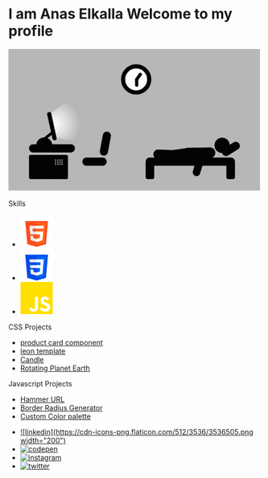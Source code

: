 

<div class="shadow">

</div>

# I am <span>Anas Elkalla</span> Welcome to my profile

<div role="main">

![programmer](images/giphy.gif)

</div>

<div class="skills">

<span>Skills</span>

  - ![html](images/html-5.png)
  - ![css](images/css-3.png)
  - ![javascript](images/js.png)

</div>

<div class="projects">

<div class="css">

<span>CSS Projects</span>

  - [product card
    component](https://github.com/AnasElkalla/product-preview-card-component-main)
  - [leon template](https://github.com/AnasElkalla/leon-template)
  - [Candle](https://github.com/AnasElkalla/candle)
  - [Rotating Planet
    Earth](https://github.com/AnasElkalla/rotatingEarthPlanet)

</div>

<div class="js">

<span>Javascript Projects</span>

  - [Hammer URL](https://github.com/AnasElkalla/hammerURL)
  - [Border Radius
    Generator](https://github.com/AnasElkalla/border-radius-generator)
  - [Custom Color
    palette](https://github.com/AnasElkalla/Custom-Color-palette)

</div>

</div>

  - [![linkedin](https://cdn-icons-png.flaticon.com/512/3536/3536505.png  width="200")](https://www.linkedin.com/in/anas-elkalla-8b0432111/)
  - [![codepen](https://cdn-icons-png.flaticon.com/512/1377/1377243.png)](https://codepen.io/anaselkalla)
  - [![instagram](https://cdn-icons-png.flaticon.com/512/2111/2111463.png)](https://www.instagram.com/anas_elkalla/)
  - [![twitter](https://cdn-icons-png.flaticon.com/512/3256/3256013.png)](https://twitter.com/anaselkala)
  
